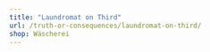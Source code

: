 ```yaml
---
title: "Laundromat on Third"
url: /truth-or-consequences/laundromat-on-third/
shop: Wäscherei
---
```

